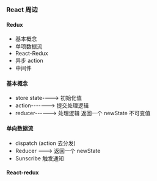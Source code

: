 ### React 周边

#### Redux

* 基本概念
* 单项数据流
* React-Redux
* 异步 action
* 中间件



#### 基本概念

* store  state----> 初始化值
* action-------> 提交处理逻辑  
* reducer------> 处理逻辑   返回一个  newState   不可变值

#### 单向数据流

* dispatch (action 去分发)
* Reducer ---> 返回一个 newState
* Sunscribe 触发通知



#### React-redux





